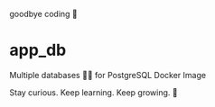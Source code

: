 goodbye coding 👋
# app_db

Multiple databases 🐳🐳 for PostgreSQL Docker Image


<!-- INSPIRATIONAL_QUOTE_START -->
Stay curious. Keep learning. Keep growing.
👻
<!-- INSPIRATIONAL_QUOTE_END -->
